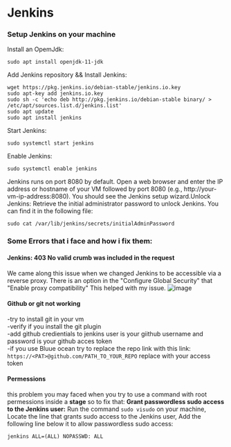 # Jenkins
### Setup Jenkins on your machine
Install an OpemJdk:
```
sudo apt install openjdk-11-jdk
```
Add Jenkins repository && Install Jenkins:
```
wget https://pkg.jenkins.io/debian-stable/jenkins.io.key
sudo apt-key add jenkins.io.key
sudo sh -c 'echo deb http://pkg.jenkins.io/debian-stable binary/ > /etc/apt/sources.list.d/jenkins.list'
sudo apt update
sudo apt install jenkins
```
Start Jenkins:
```
sudo systemctl start jenkins
```
Enable Jenkins:
```
sudo systemctl enable jenkins
```
Jenkins runs on port 8080 by default. Open a web browser and enter the IP address or hostname of your VM followed by port 8080 (e.g., http://your-vm-ip-address:8080). You should see the Jenkins setup wizard.Unlock Jenkins: Retrieve the initial administrator password to unlock Jenkins. You can find it in the following file:
```
sudo cat /var/lib/jenkins/secrets/initialAdminPassword
```
### Some Errors that i face and how i fix them:
#### Jenkins: 403 No valid crumb was included in the request
We came along this issue when we changed Jenkins to be accessible via a reverse proxy.
There is an option in the "Configure Global Security" that "Enable proxy compatibility"
This helped with my issue.
![image](https://github.com/YassineKADER/Tricks-Tips/assets/80207770/5bd35374-b570-40af-82b9-1bdfe65899e4)
#### Github or git not working
-try to install git in your vm <br>
-verify if you install the git plugin <br>
-add github credientials to jenkins user is your giithub username and password is your github acces token <br>
-if you use Bluue ocean try to replace the repo link with this link: `https://<PAT>@github.com/PATH_TO_YOUR_REPO` replace <PAT> with your access token
#### Permessions
  this problem you may faced when you try to use a command with root permessions inside a **stage** so to fix that:
  **Grant passwordless sudo access to the Jenkins user:** Run the command `sudo visudo` on your machine, Locate the line that grants sudo access to the Jenkins user, Add the following line below it to allow passwordless sudo access:
  ```
  jenkins ALL=(ALL) NOPASSWD: ALL
  ```
